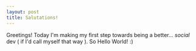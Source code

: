 ```yaml
---
layout: post
title: Salutations!
---
```

<!-- 
Next you can update your site name, avatar and other options using the _config.yml file in the root of your repository (shown below :point_down:).

![_config.yml]({{ site.baseurl }}/images/config.png)
The easiest way to make your first post is to edit this one. Go into /_posts/ and update the Hello World markdown file. For more instructions head over to the [Jekyll Now repository](https://github.com/barryclark/jekyll-now) on GitHub. -->

Greetings! Today I'm making my first step towards being a better... *social* dev ( if I'd call myself that way ). So Hello World! :)
